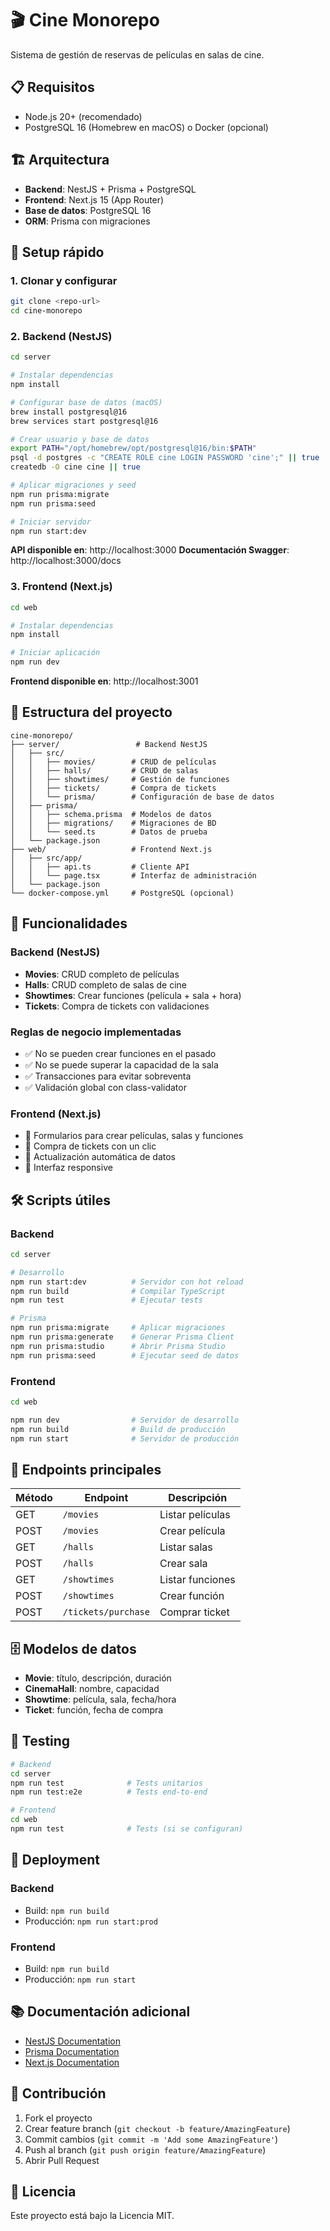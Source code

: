 # 🎬 Cine Monorepo

Sistema de gestión de reservas de películas en salas de cine.

## 📋 Requisitos

- Node.js 20+ (recomendado)
- PostgreSQL 16 (Homebrew en macOS) o Docker (opcional)

## 🏗️ Arquitectura

- **Backend**: NestJS + Prisma + PostgreSQL
- **Frontend**: Next.js 15 (App Router)
- **Base de datos**: PostgreSQL 16
- **ORM**: Prisma con migraciones

## 🚀 Setup rápido

### 1. Clonar y configurar

```bash
git clone <repo-url>
cd cine-monorepo
```

### 2. Backend (NestJS)

```bash
cd server

# Instalar dependencias
npm install

# Configurar base de datos (macOS)
brew install postgresql@16
brew services start postgresql@16

# Crear usuario y base de datos
export PATH="/opt/homebrew/opt/postgresql@16/bin:$PATH"
psql -d postgres -c "CREATE ROLE cine LOGIN PASSWORD 'cine';" || true
createdb -O cine cine || true

# Aplicar migraciones y seed
npm run prisma:migrate
npm run prisma:seed

# Iniciar servidor
npm run start:dev
```

**API disponible en**: http://localhost:3000
**Documentación Swagger**: http://localhost:3000/docs

### 3. Frontend (Next.js)

```bash
cd web

# Instalar dependencias
npm install

# Iniciar aplicación
npm run dev
```

**Frontend disponible en**: http://localhost:3001

## 📁 Estructura del proyecto

```
cine-monorepo/
├── server/                 # Backend NestJS
│   ├── src/
│   │   ├── movies/        # CRUD de películas
│   │   ├── halls/         # CRUD de salas
│   │   ├── showtimes/     # Gestión de funciones
│   │   ├── tickets/       # Compra de tickets
│   │   └── prisma/        # Configuración de base de datos
│   ├── prisma/
│   │   ├── schema.prisma  # Modelos de datos
│   │   ├── migrations/    # Migraciones de BD
│   │   └── seed.ts        # Datos de prueba
│   └── package.json
├── web/                   # Frontend Next.js
│   ├── src/app/
│   │   ├── api.ts         # Cliente API
│   │   └── page.tsx       # Interfaz de administración
│   └── package.json
└── docker-compose.yml     # PostgreSQL (opcional)
```

## 🎯 Funcionalidades

### Backend (NestJS)

- **Movies**: CRUD completo de películas
- **Halls**: CRUD completo de salas de cine
- **Showtimes**: Crear funciones (película + sala + hora)
- **Tickets**: Compra de tickets con validaciones

### Reglas de negocio implementadas

- ✅ No se pueden crear funciones en el pasado
- ✅ No se puede superar la capacidad de la sala
- ✅ Transacciones para evitar sobreventa
- ✅ Validación global con class-validator

### Frontend (Next.js)

- 📝 Formularios para crear películas, salas y funciones
- 🎫 Compra de tickets con un clic
- 🔄 Actualización automática de datos
- 📱 Interfaz responsive

## 🛠️ Scripts útiles

### Backend

```bash
cd server

# Desarrollo
npm run start:dev          # Servidor con hot reload
npm run build              # Compilar TypeScript
npm run test               # Ejecutar tests

# Prisma
npm run prisma:migrate     # Aplicar migraciones
npm run prisma:generate    # Generar Prisma Client
npm run prisma:studio      # Abrir Prisma Studio
npm run prisma:seed        # Ejecutar seed de datos
```

### Frontend

```bash
cd web

npm run dev                # Servidor de desarrollo
npm run build              # Build de producción
npm run start              # Servidor de producción
```

## 🔗 Endpoints principales

| Método | Endpoint | Descripción |
|--------|----------|-------------|
| GET | `/movies` | Listar películas |
| POST | `/movies` | Crear película |
| GET | `/halls` | Listar salas |
| POST | `/halls` | Crear sala |
| GET | `/showtimes` | Listar funciones |
| POST | `/showtimes` | Crear función |
| POST | `/tickets/purchase` | Comprar ticket |

## 🗄️ Modelos de datos

- **Movie**: título, descripción, duración
- **CinemaHall**: nombre, capacidad
- **Showtime**: película, sala, fecha/hora
- **Ticket**: función, fecha de compra

## 🧪 Testing

```bash
# Backend
cd server
npm run test              # Tests unitarios
npm run test:e2e          # Tests end-to-end

# Frontend
cd web
npm run test              # Tests (si se configuran)
```

## 🚀 Deployment

### Backend
- Build: `npm run build`
- Producción: `npm run start:prod`

### Frontend
- Build: `npm run build`
- Producción: `npm run start`

## 📚 Documentación adicional

- [NestJS Documentation](https://docs.nestjs.com/)
- [Prisma Documentation](https://www.prisma.io/docs/)
- [Next.js Documentation](https://nextjs.org/docs)

## 🤝 Contribución

1. Fork el proyecto
2. Crear feature branch (`git checkout -b feature/AmazingFeature`)
3. Commit cambios (`git commit -m 'Add some AmazingFeature'`)
4. Push al branch (`git push origin feature/AmazingFeature`)
5. Abrir Pull Request

## 📄 Licencia

Este proyecto está bajo la Licencia MIT.
